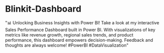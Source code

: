 # Blinkit-Dashboard
"📊 Unlocking Business Insights with Power BI! Take a look at my interactive Sales Performance Dashboard built in Power BI. With visualizations of key metrics like revenue growth, regional sales trends, and product performance, this dashboard empowers decision-making. Feedback and thoughts are always welcome! #PowerBI #DataVisualization"

